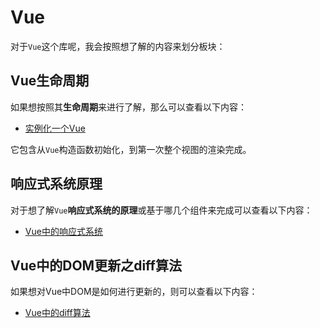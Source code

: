 # Vue

对于`Vue`这个库呢，我会按照想了解的内容来划分板块：

## Vue生命周期

如果想按照其**生命周期**来进行了解，那么可以查看以下内容：

- [实例化一个Vue](./实例化一个Vue/README.MD)

它包含从`Vue`构造函数初始化，到第一次整个视图的渲染完成。

## 响应式系统原理

对于想了解`Vue`**响应式系统的原理**或基于哪几个组件来完成可以查看以下内容：

- [Vue中的响应式系统](./Vue中的响应式系统/README.md)

## Vue中的DOM更新之diff算法

如果想对Vue中DOM是如何进行更新的，则可以查看以下内容：

- [Vue中的diff算法](./Vue中的diff算法/README.md)
